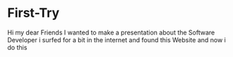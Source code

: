 # First-Try
Hi my dear Friends
I wanted to make a presentation about the Software Developer i surfed for a bit in the internet and found this Website and now i do this
